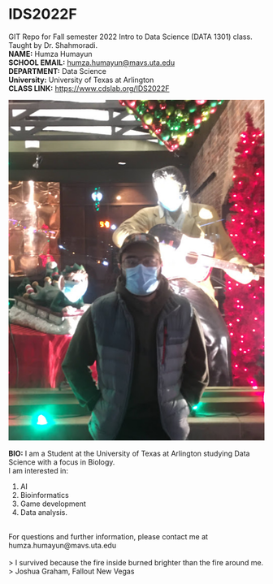 # IDS2022F
GIT Repo for Fall semester 2022 Intro to Data Science (DATA 1301) class. Taught by Dr. Shahmoradi. <br />
**NAME:** Humza Humayun <br />
**SCHOOL EMAIL:** humza.humayun@mavs.uta.edu<br />
**DEPARTMENT:** Data Science<br />
**University:** University of Texas at Arlington<br />
**CLASS LINK:** https://www.cdslab.org/IDS2022F <br />

![my photo](IMG_9438.JPG)<br />


**BIO:** I am a Student at the University of Texas at Arlington studying Data Science with a focus in Biology. <br />
I am interested in:
1. AI
2. Bioinformatics
3. Game development
4. Data analysis. 

<br />
For questions and further information, please contact me at humza.humayun@mavs.uta.edu<br />
<br />
> I survived because the fire inside burned brighter than the fire around me. <br />
> Joshua Graham, Fallout New Vegas
